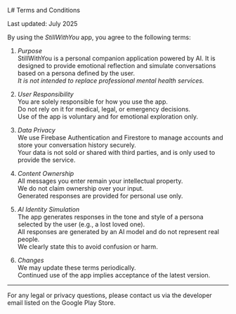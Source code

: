 L# Terms and Conditions

Last updated: July 2025

By using the *StillWithYou* app, you agree to the following terms:

1. *Purpose*  
StillWithYou is a personal companion application powered by AI. It is designed to provide emotional reflection and simulate conversations based on a persona defined by the user.  
*It is not intended to replace professional mental health services.*

2. *User Responsibility*  
You are solely responsible for how you use the app.  
Do not rely on it for medical, legal, or emergency decisions.  
Use of the app is voluntary and for emotional exploration only.

3. *Data Privacy*  
We use Firebase Authentication and Firestore to manage accounts and store your conversation history securely.  
Your data is not sold or shared with third parties, and is only used to provide the service.

4. *Content Ownership*  
All messages you enter remain your intellectual property.  
We do not claim ownership over your input.  
Generated responses are provided for personal use only.

5. *AI Identity Simulation*  
The app generates responses in the tone and style of a persona selected by the user (e.g., a lost loved one).  
All responses are generated by an AI model and do not represent real people.  
We clearly state this to avoid confusion or harm.

6. *Changes*  
We may update these terms periodically.  
Continued use of the app implies acceptance of the latest version.

---

For any legal or privacy questions, please contact us via the developer email listed on the Google Play Store.
